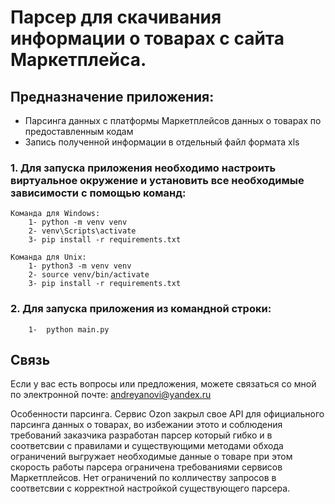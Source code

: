 # Парсер для скачивания информации о товарах с сайта Маркетплейса.

## Предназначение приложения:
- Парсинга данных с платформы Маркетплейсов данных о товарах по предоставленным кодам 
- Запись полученной информации в отдельный файл формата xls


### 1. Для запуска приложения необходимо настроить виртуальное окружение и установить все необходимые зависимости с помощью команд:
    Команда для Windows:
        1- python -m venv venv
        2- venv\Scripts\activate
        3- pip install -r requirements.txt

    Команда для Unix:
        1- python3 -m venv venv
        2- source venv/bin/activate 
        3- pip install -r requirements.txt


### 2. Для запуска приложения из командной строки:
        1-  python main.py


## Связь

Если у вас есть вопросы или предложения, можете связаться со мной по электронной почте: andreyanovi@yandex.ru

Особенности парсинга. Сервис Ozon закрыл свое API для официального парсинга данных о товарах, во избежании этото и соблюдения
требований заказчика разработан парсер который гибко и в соответсвии с правилами и существующими методами обхода ограничений
выгружает необходимые данные о товаре при этом скорость работы парсера ограничена требованиями сервисов Маркетплейсов.
Нет ограничений по колличеству запросов в соответсвии с корректной настройкой существующего парсера. 

